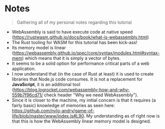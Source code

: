 # Notes
> Gathering all of my personal notes regarding this tutorial

- WebAssembly is said to have execute code at native speed (https://rustwasm.github.io/docs/book/what-is-webassembly.html)
- The Rust tooling for WASM for this tutorial has been kick-ass!
- Its memory model is linear (https://webassembly.github.io/spec/core/syntax/modules.html#syntax-mem) which means that it is simply a vector of bytes.
- It seems to be a solid option for performance critical parts of a web application.
- I now understand that (in the case of Rust at least) it is used to create libraries that Node.js code consumes. It is not a replacement for **JavaScript**, it is an additional tool (https://blog.logrocket.com/webassembly-how-and-why-559b7f96cd71/ check header "Why we need WebAssembly").
- Since it is closer to the machine, my initial concern is that it requires (a fairly basic) knowledge of memories as seen here: https://github.com/nylo-andry/game-of-life/blob/master/www/index.js#L90. My understanding as of right now is that this is how the WebAssembly linear memory model is designed.
